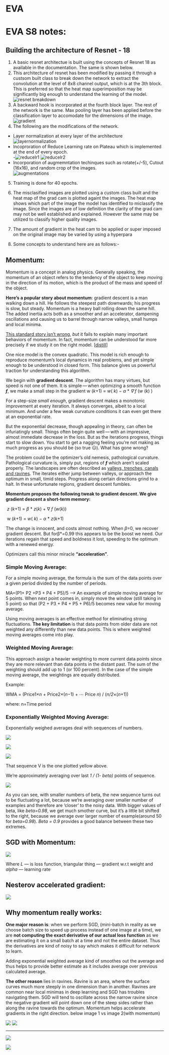 # EVA

# EVA S8 notes:

## Building the architecture of Resnet - 18
1) A basic  resnet architectue is built using the concepts of Resnet 18 as available in the documentation. The same is shown below.<br>
2) This architecture of resnet has been modified by passing it through a custsom built class to break down the network to extract the convolution at the level of 8x8 channel output, which is at the 3th block. This is preferred so that the heat map superimposition may be significantly big enough to understand the learning of the model. <br>
![resnet breakdown](https://user-images.githubusercontent.com/48343095/125080935-0b7ef600-e0e3-11eb-9147-f81eacf1262a.png) <br>
3) A backward hook is incorporated at the fourth block layer. The rest of the network is the same. Max pooling layer has been applied before the classification layer to accomodate for the dimensions of the image. <br>
![gradient](https://user-images.githubusercontent.com/48343095/125083112-9d87fe00-e0e5-11eb-803b-e60ab52e1cf9.png) <br>
4) The following are the modifications of the network. <br>
- Layer normalization at every layer of the architecture <br>
![layernormalization](https://user-images.githubusercontent.com/48343095/125080212-2d2bad80-e0e2-11eb-8243-3116f580f322.png) <br>
- Incoproration of Reduce Learning rate on Plateau which is implemented at the end of every epoch. <br>
-![reducelr1](https://user-images.githubusercontent.com/48343095/125080250-39b00600-e0e2-11eb-9ce0-967c8dd30d46.PNG) ![reducelr2](https://user-images.githubusercontent.com/48343095/125080267-3f0d5080-e0e2-11eb-94fa-697f80e476c1.PNG) <br>
- Incorporation of augmemntation techinques such as rotate(+/-5), Cutout (16x16), and random crop of the images. <br>
![augmentations](https://user-images.githubusercontent.com/48343095/125080300-4af91280-e0e2-11eb-9384-84a526d3b09f.PNG) <br>

5) Training is done for 40 epochs. <br>

6) The misclasified images are plotted using a custom class built and the heat map of the grad cam is plotted againt the images. The heat map shows which part of the image the model has identified to miclassify the image. Since the images are of low definition the clarity of the grad cam may not be well established and explained. However the same may be utilized to classify higher quality images. <br>

7) The amount of gradient in the heat cam to be applied or super imposed on the original image may be varied by using a hyperpara

7) Some concepts to understand here are as follows:-

## Momentum:
Momentum is a concept in analog physics. Generally speaking, the momentum of an object refers to the tendency of the object to keep moving in the direction of its motion, which is the product of the mass and speed of the object.

**Here’s a popular story about momentum**: gradient descent is a man walking down a hill. He follows the steepest path downwards; his progress is slow, but steady. Momentum is a heavy ball rolling down the same hill. The added inertia acts both as a smoother and an accelerator, dampening oscillations and causing us to barrel through narrow valleys, small humps and local minima.

<u>This standard story isn’t wrong</u>, *but* it fails to explain many important behaviors of momentum. In fact, momentum can be understood far more precisely if we study it on the right model. [[distill](https://distill.pub/2017/momentum/)]

One nice model is the convex quadratic. This model is rich enough to reproduce momentum’s local dynamics in real problems, and yet simple enough to be understood in closed form. This balance gives us powerful traction for understanding this algorithm.

We begin with **gradient descent**. The algorithm has many virtues, but speed is not one of them. It is simple — when optimizing a smooth function ***f***, we make a small step in the gradient w (*k*+1) = *w*( *k*) − *α* * *∇* *f* (*w* (*k*) )

For a step-size *small enough*, gradient descent makes a monotonic improvement at every iteration. It always converges, albeit to a local minimum. And under a few weak curvature conditions it can even get there at an exponential rate.

But the exponential decrease, though appealing in theory, can often be infuriatingly small. Things often begin quite well — with an impressive, almost immediate decrease in the loss. But as the iterations progress, things start to slow down. You start to get a nagging feeling you’re not making as much progress as you should be (so true 😑). What has gone wrong?



The problem could be the optimizer’s old nemesis, pathological curvature. Pathological curvature is, simply put, regions of ***f*** which aren’t scaled properly. The landscapes are often described as <u>valleys, trenches, canals and ravines</u>. The iterates either jump between valleys, or approach the optimum in small, timid steps. Progress along certain directions grind to a halt. In these unfortunate regions, gradient descent fumbles.

**Momentum proposes the following tweak to gradient descent. We give gradient descent a short-term memory:**

​																						*z* (*k*+1) = *β* * *z*(*k*) + ∇ *f* (*w*(*k*)) 

​																						w (*k*+1) = *w*( *k*) − *α* * *z*(*k*+1)

The change is innocent, and costs almost nothing. When *β*=0, we recover gradient descent. But forβ*=0.99 this appears to be the boost we need. Our iterations regain that speed and boldness it lost, speeding to the optimum with a renewed energy.

Optimizers call this minor miracle **“acceleration”**.



### Simple Moving Average:

For a simple moving average, the formula is the sum of the data points over a given period divided by the number of periods.

MA=(P1+ P2 +P3 + P4 + P5)/5 --> An example of simple moving average for 5 points. When next point comes in, simply move the window (still taking in 5 point) so that (P2 + P3 + P4 + P5 + P6)/5 becomes new value for moving average.



Using moving averages is an effective method for eliminating strong fluctuations. **The key limitation** is that data points from older data are not weighted any differently than new data points. This is where weighted moving averages come into play.



### Weighted Moving Average:

This approach assign a heavier weighting to more current data points since they are more relevant than data points in the distant past. The sum of the weighting should add up to 1 (or 100 percent). In the case of the simple moving average, the weightings are equally distributed.

Example:

WMA = (Price1×*n* + Price2×(*n*−1) + ⋯ Price *n*) / (*n/2*×(*n*+1))

where: n=Time period



### Exponentially Weighted Moving Average:

Exponentially weighed averages deal with sequences of numbers.



![](https://miro.medium.com/max/1098/1*KQC1UiYUxdzA5IsSEg4Gow.png)





![](https://miro.medium.com/max/1162/1*U5g-MNIKrZjVnI12ePtbLw.png)



![](https://miro.medium.com/max/1164/1*fhHakQ1nWN7HK1KBNdarqw.png)



That sequence V is the one plotted yellow above.

We’re approximately averaging over last *1 / (1- beta)* points of sequence.

![](https://miro.medium.com/max/1164/1*buj-RJg3wW6RSclnpczkzA.png)





As you can see, with smaller numbers of beta, the new sequence turns out to be fluctuating a lot, because we’re averaging over smaller number of examples and therefore are ‘closer’ to the noisy data. With bigger values of beta, like *beta=0.98*, we get much smother curve, but it’s a little bit shifted to the right, because we average over larger number of example(around 50 for *beta=0.98*). *Beta = 0.9* provides a good balance between these two extremes.



## SGD with Momentum:



![](https://miro.medium.com/max/1400/1*V5fNciao4YpMl0Of_8v2yw.png)



Where *L* — is loss function, triangular thing — gradient w.r.t weight and *alpha* — learning rate



## Nesterov accelerated gradient:



![](https://cs231n.github.io/assets/nn3/nesterov.jpeg)



## Why momentum really works:

**One major reason is**: when we perform SGD, (mini-batch in reality as we choose batch size to speed up process instead of one image at a time), we are **not computing the exact derivative of our actual loss function** as we are estimating it on a small batch at a time and not the entire dataset. Thus the derivatives are kind of noisy to say which makes it difficult for network to learn.

Adding exponential weighted average kind of smoothes out the average and thus helps to provide better estimate as it includes average over previous calculated average.



**The other reason** lies in ravines. Ravine is an area, where the surface curves much more steeply in one dimension than in another. Ravines are common near local minimas in deep learning and SGD has troubles navigating them. SGD will tend to oscillate across the narrow ravine since the negative gradient will point down one of the steep sides rather than along the ravine towards the optimum. Momentum helps accelerate gradients in the right direction. below image 1 vs image 2(with momentum)



   ![](https://miro.medium.com/max/820/1*JHYIDkzf1ImuZK487q_kiw.gif)                            ![](https://miro.medium.com/max/820/1*uTiP1uRl2CaHaA-dFu3NKw.gif)







----





![](https://cs231n.github.io/assets/nn3/opt2.gif)



![](https://cs231n.github.io/assets/nn3/opt1.gif)





